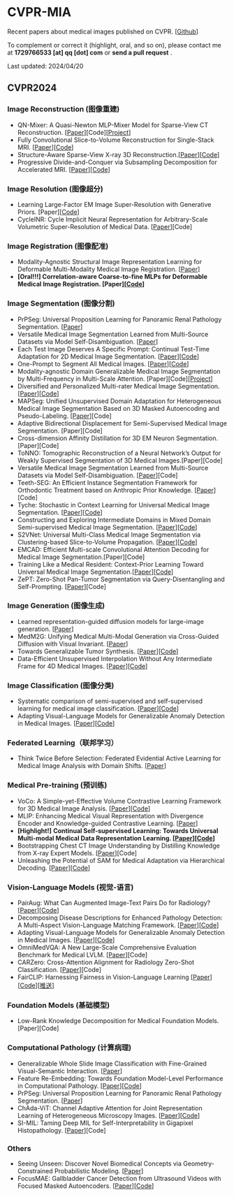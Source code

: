 # CVPR-MIA

Recent papers about medical images published on CVPR. [[Github](https://github.com/MedAIerHHL/CVPR-MIA/)]

To complement or correct it (highlight, oral, and so on), please contact me at **1729766533 [at] qq [dot] com** or **send a pull request** .

Last updated: 2024/04/20

## CVPR2024

### Image Reconstruction (图像重建)

- QN-Mixer: A Quasi-Newton MLP-Mixer Model for Sparse-View CT Reconstruction. [[Paper](https://arxiv.org/abs/2402.17951v1)][Code][[Project](https://towzeur.github.io/QN-Mixer/)]
- Fully Convolutional Slice-to-Volume Reconstruction for Single-Stack MRI. [[Paper](https://arxiv.org/abs/2312.03102)][[Code](http://github.com/seannz/svr)]
- Structure-Aware Sparse-View X-ray 3D Reconstruction.[[Paper](https://arxiv.org/abs/2311.10959)][[Code](https://github.com/caiyuanhao1998/SAX-NeRF)]
- Progressive Divide-and-Conquer via Subsampling Decomposition for Accelerated MRI. [[Paper](https://arxiv.org/abs/2403.10064)][[Code](https://github.com/ChongWang1024/PDAC)]

### Image Resolution (图像超分)

- Learning Large-Factor EM Image Super-Resolution with Generative Priors. [Paper][[Code](https://github.com/jtshou/GPEMSR)]
- CycleINR: Cycle Implicit Neural Representation for Arbitrary-Scale Volumetric Super-Resolution of Medical Data. [[Paper](https://arxiv.org/abs/2404.04878v1)][Code]

### Image Registration (图像配准)

- Modality-Agnostic Structural Image Representation Learning for Deformable Multi-Modality Medical Image Registration. [[Paper](https://arxiv.org/abs/2402.18933)]
- **[Oral!!!] Correlation-aware Coarse-to-fine MLPs for Deformable Medical Image Registration. [Paper][[Code](https://github.com/jungeun122333/UVI-Net)]**

### Image Segmentation (图像分割)

- PrPSeg: Universal Proposition Learning for Panoramic Renal Pathology Segmentation. [[Paper](https://arxiv.org/abs/2402.19286)]
- Versatile Medical Image Segmentation Learned from Multi-Source Datasets via Model Self-Disambiguation. [[Paper](https://arxiv.org/abs/2311.10696)]
- Each Test Image Deserves A Specific Prompt: Continual Test-Time Adaptation for 2D Medical Image Segmentation. [[Paper](https://arxiv.org/abs/2311.18363)][[Code](https://github.com/Chen-Ziyang/VPTTA)]
- One-Prompt to Segment All Medical Images. [[Paper](https://arxiv.org/abs/2305.10300)][[Code](https://github.com/WuJunde/PromptUNet/tree/main)]
- Modality-agnostic Domain Generalizable Medical Image Segmentation by Multi-Frequency in Multi-Scale Attention. [Paper][Code][[Project](https://skawngus1111.github.io/MADGNet_project/)]
- Diversified and Personalized Multi-rater Medical Image Segmentation. [[Paper](https://arxiv.org/pdf/2212.00601)][[Code](https://github.com/ycwu1997/D-Persona)]
- MAPSeg: Unified Unsupervised Domain Adaptation for Heterogeneous Medical Image Segmentation Based on 3D Masked Autoencoding and Pseudo-Labeling. [[Paper](https://arxiv.org/abs/2303.09373)][Code]
- Adaptive Bidirectional Displacement for Semi-Supervised Medical Image Segmentation. [Paper][Code]
- Cross-dimension Affinity Distillation for 3D EM Neuron Segmentation. [Paper][Code]
- ToNNO: Tomographic Reconstruction of a Neural Network’s Output for Weakly Supervised Segmentation of 3D Medical Images.[Paper][Code]
- Versatile Medical Image Segmentation Learned from Multi-Source Datasets via Model Self-Disambiguation. [[Paper](https://arxiv.org/abs/2311.10696)][Code]
- Teeth-SEG: An Efficient Instance Segmentation Framework for Orthodontic Treatment based on Anthropic Prior Knowledge. [[Paper](https://arxiv.org/abs/2404.01013)][Code]
- Tyche: Stochastic in Context Learning for Universal Medical Image Segmentation. [[Paper](https://arxiv.org/abs/2401.13650)][[Code](https://github.com/mariannerakic/tyche/)]
- Constructing and Exploring Intermediate Domains in Mixed Domain Semi-supervised Medical Image Segmentation. [[Paper](https://arxiv.org/abs/2404.08951)][[Code](https://arxiv.org/abs/2404.08951)]
- S2VNet: Universal Multi-Class Medical Image Segmentation via Clustering-based Slice-to-Volume Propagation. [[Paper](https://arxiv.org/abs/2403.16646)][[Code](https://github.com/dyh127/S2VNet)]
- EMCAD: Efficient Multi-scale Convolutional Attention Decoding for Medical Image Segmentation.[Paper][Code]
- Training Like a Medical Resident: Context-Prior Learning Toward Universal Medical Image Segmentation.[[Paper](https://arxiv.org/abs/2306.02416)][[Code](https://github.com/yhygao/universal-medical-image-segmentation)]
- ZePT: Zero-Shot Pan-Tumor Segmentation via Query-Disentangling and Self-Prompting. [[Paper](https://arxiv.org/abs/2312.04964)][Code]

### Image Generation (图像生成)

- Learned representation-guided diffusion models for large-image generation. [[Paper](https://arxiv.org/abs/2312.07330)]
- MedM2G: Unifying Medical Multi-Modal Generation via Cross-Guided Diffusion with Visual Invariant. [[Paper](https://arxiv.org/html/2403.04290v1)]
- Towards Generalizable Tumor Synthesis. [[Paper](https://arxiv.org/abs/2402.19470v1)][[Code](https://github.com/MrGiovanni/DiffTumor)]
- Data-Efficient Unsupervised Interpolation Without Any Intermediate Frame for 4D Medical Images. [[Paper](https://arxiv.org/abs/2404.01464)][[Code](https://github.com/jungeun122333/UVI-Net)]

### Image Classification (图像分类)

- Systematic comparison of semi-supervised and self-supervised learning for medical image classification. [[Paper](https://arxiv.org/abs/2307.08919v2)][[Code](https://github.com/tufts-ml/SSL-vs-SSL-benchmark)]
- Adapting Visual-Language Models for Generalizable Anomaly Detection in Medical Images. [[Paper](https://arxiv.org/abs/2403.12570)][[Code](https://github.com/MediaBrain-SJTU/MVFA-AD)]

### Federated Learning（联邦学习）

- Think Twice Before Selection: Federated Evidential Active Learning for Medical Image Analysis with Domain Shifts. [[Paper](https://arxiv.org/abs/2312.02567)]

### Medical Pre-training (预训练)

- VoCo: A Simple-yet-Effective Volume Contrastive Learning Framework for 3D Medical Image Analysis. [[Paper](https://arxiv.org/abs/2402.17300)][[Code](https://github.com/Luffy03/VoCo)]
- MLIP: Enhancing Medical Visual Representation with Divergence Encoder and Knowledge-guided Contrastive Learning. [[Paper](https://arxiv.org/abs/2402.02045)]
- **[Highlight!]** **Continual Self-supervised Learning: Towards Universal Multi-modal Medical Data Representation Learning. [[Paper](https://arxiv.org/abs/2311.17597)][[Code](https://github.com/yeerwen/MedCoSS)]**
- Bootstrapping Chest CT Image Understanding by Distilling Knowledge from X-ray Expert Models. [[Paper](https://arxiv.org/abs/2404.04936v1)][Code]
- Unleashing the Potential of SAM for Medical Adaptation via Hierarchical Decoding. [[Paper](https://arxiv.org/abs/2403.18271)][[Code](https://github.com/Cccccczh404/H-SAM)]

### Vision-Language Models (视觉-语言)

- PairAug: What Can Augmented Image-Text Pairs Do for Radiology? [[Paper](https://arxiv.org/abs/2404.04960)][[Code](https://github.com/YtongXie/PairAug)]
- Decomposing Disease Descriptions for Enhanced Pathology Detection: A Multi-Aspect Vision-Language Matching Framework. [[Paper](https://arxiv.org/abs/2403.07636)][[Code](https://github.com/HieuPhan33/MAVL)]
- Adapting Visual-Language Models for Generalizable Anomaly Detection in Medical Images. [[Paper](https://arxiv.org/abs/2403.12570)][[Code](https://github.com/MediaBrain-SJTU/MVFA-AD)]
- OmniMedVQA: A New Large-Scale Comprehensive Evaluation Benchmark for Medical LVLM. [[Paper](https://arxiv.org/abs/2402.09181)][Code]
- CARZero: Cross-Attention Alignment for Radiology Zero-Shot Classification. [[Paper](https://arxiv.org/abs/2402.17417)][Code]
- FairCLIP: Harnessing Fairness in Vision-Language Learning [[Paper](https://arxiv.org/abs/2403.19949)][[Code](https://github.com/Harvard-Ophthalmology-AI-Lab/FairCLIP)][[推送](https://mp.weixin.qq.com/s/EEe4Z1OrKaKqr5xXr3vipg)]

### Foundation Models (基础模型)

- Low-Rank Knowledge Decomposition for Medical Foundation Models. [Paper][Code]

### Computational Pathology (计算病理)

- Generalizable Whole Slide Image Classification with Fine-Grained Visual-Semantic Interaction. [[Paper](https://arxiv.org/abs/2402.19326)]
- Feature Re-Embedding: Towards Foundation Model-Level Performance in Computational Pathology. [[Paper](https://arxiv.org/abs/2402.17228)][[Code](https://github.com/DearCaat/RRT-MIL)]
- PrPSeg: Universal Proposition Learning for Panoramic Renal Pathology Segmentation. [[Paper](https://arxiv.org/abs/2402.19286)]
- ChAda-ViT: Channel Adaptive Attention for Joint Representation Learning of Heterogeneous Microscopy Images. [[Paper](https://arxiv.org/abs/2311.15264)][[Code](https://github.com/nicoboou/chada_vit)]
- SI-MIL: Taming Deep MIL for Self-Interpretability in Gigapixel Histopathology. [[Paper](https://arxiv.org/abs/2312.15010)][Code]

### Others

- Seeing Unseen: Discover Novel Biomedical Concepts via Geometry-Constrained Probabilistic Modeling. [[Paper](https://arxiv.org/html/2403.01053v2)]
- FocusMAE: Gallbladder Cancer Detection from Ultrasound Videos with Focused Masked Autoencoders. [[Paper](https://arxiv.org/abs/2403.08848)][[Code](https://github.com/sbasu276/FocusMAE)]
